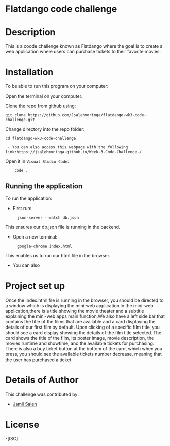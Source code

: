 # Flatdango code challenge

# Description
This is a coode challenge known as Flatdango where the goal is to create a  web application where users can purchase tickets to their favorite movies.

# Installation
To be able to run this program on your computer:

Open the terminal on your computer.

Clone the repo from github using:

    git clone https://github.com/Jsalehmoringa/flatdango-wk3-code-challenge.git

Change directory into the repo folder:

    cd flatdango-wk3-code-challenge
     
     - You can also access this webpage with the following link:https://jsalehmoringa.github.io/Week-3-Code-Challenge-/

Open it in ``Visual Studio Code``:

        code .

## Running the application
To run the application:

- First run:

        json-server --watch db.json 
    
    
This ensures our db.json file is running in the backend.

- Open a new terminal:

        google-chrome index.html 
    
This enables us to run our html file in the browser.

- You can also 


# Project set up
Once the index.html file is running in the browser, you should be directed to a window which is displaying the mini-web application.In the mini-web application,there is a title showing the movie theater and a subtitle explaining the mini-web apps main function.We also have a left side bar that contains the title of the films that are available and a card displaying the details of our first film by default. Upon clicking of a specific film title, you should see a card display showing the details of the film title selected. The card shows the title of the film, its poster image, movie description, the movies runtime and showtime, and the available tickets for purchasing. There is also a buy ticket button at the bottom of the card, which when you press, you should see the available tickets number decrease, meaning that the user has purchased a ticket.

# Details of Author
 This challenge was contributed by:
- [Jamil Saleh](https://github.com/Jsalehmoringa)

# License
-[ISC]